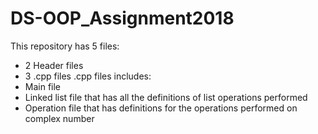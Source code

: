 # DS-OOP_Assignment2018
This repository has 5 files:
* 2 Header files
* 3 .cpp files
.cpp files includes: 
* Main file
* Linked list file that has all the definitions of list operations performed
* Operation file that has definitions for the operations performed on complex number
